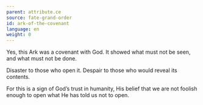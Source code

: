 ```yaml
---
parent: attribute.ce
source: fate-grand-order
id: ark-of-the-covenant
language: en
weight: 0
---
```


Yes, this Ark was a covenant with God.
It showed what must not be seen, and what must not be done.

Disaster to those who open it.
Despair to those who would reveal its contents.

For this is a sign of God’s trust in humanity, His belief that we are not foolish enough to open what He has told us not to open.
